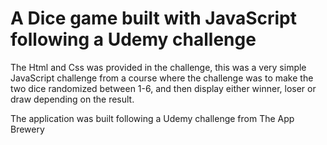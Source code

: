 # A Dice game built with JavaScript following a Udemy challenge

The Html and Css was provided in the challenge, this was a very simple JavaScript challenge from a course where the challenge was to make
the two dice randomized between 1-6, and then display either winner, loser or draw depending on the result.

The application was built following a Udemy challenge from The App Brewery
